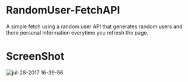 # RandomUser-FetchAPI

A simple fetch using a random user API that generates random users and there personal information everytime you refresh the page.  

# ScreenShot

![jul-28-2017 16-39-56](https://user-images.githubusercontent.com/28902787/28737284-6deda0ee-73b3-11e7-93a5-96c9655dec3c.gif)
